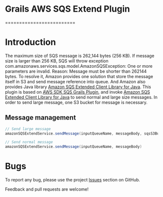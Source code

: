 # Grails AWS SQS Extend Plugin
=========================

# Introduction

The maximum size of SQS message is 262,144 bytes (256 KB). If message size is larger than 256 KB, SQS will throw exception com.amazonaws.services.sqs.model.AmazonSQSException: One or more parameters are invalid. Reason: Message must be shorter than 262144 bytes. 
To resolve it, Amazon provides one solution that store the message itself in S3 and send message reference into queue. And Amazon also provides Java library [Amazon SQS Extended Client Library for Java](https://github.com/awslabs/amazon-sqs-java-extended-client-lib).
This plugin is based on [AWS SDK SQS Grails Plugin](https://github.com/agorapulse/grails-aws-sdk/tree/master/grails-aws-sdk-sqs), and invoke [Amazon SQS Extended Client Library for Java](https://github.com/awslabs/amazon-sqs-java-extended-client-lib) to send normal and large size messages. In order to send large message, one S3 bucket for message is necessary.

## Message management

```groovy
// Send large message
amazonSQSExtendService.sendMessage(inputQueueName, messageBody, sqsS3BucketName)

// Send normal message
amazonSQSExtendService.sendMessage(inputQueueName, messageBody)
```

# Bugs

To report any bug, please use the project [Issues](https://github.com/liandalin0207/aws-sqs-extend/issues) section on GitHub.

Feedback and pull requests are welcome!
